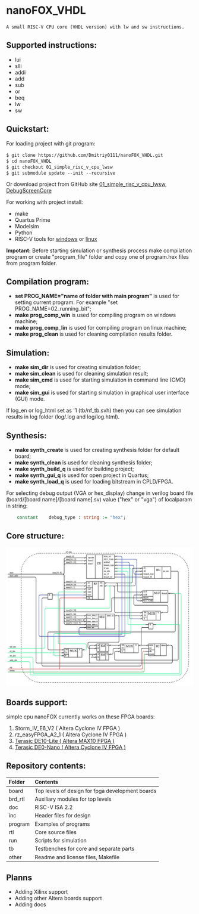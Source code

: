 # **nanoFOX_VHDL**
    A small RISC-V CPU core (VHDL version) with lw and sw instructions.
## Supported instructions:
*   lui
*   slli
*   addi
*   add
*   sub
*   or
*   beq
*   lw
*   sw

## Quickstart:
For loading project with git program:

    $ git clone https://github.com/Dmitriy0111/nanoFOX_VHDL.git 
    $ cd nanoFOX_VHDL 
    $ git checkout 01_simple_risc_v_cpu_lwsw 
    $ git submodule update --init --recursive 

Or download project from GitHub site <a href="https://github.com/Dmitriy0111/nanoFOX_VHDL">01_simple_risc_v_cpu_lwsw</a>, <a href="https://github.com/Dmitriy0111/DebugScreenCore">DebugScreenCore</a>

For working with project install:
*   make
*   Quartus Prime
*   Modelsim
*   Python
*   RISC-V tools for <a href="https://">windows</a> or <a href="https://">linux</a>

**Impotant:** Before starting simulation or synthesis process make compilation program or create "program_file" folder and copy one of program.hex files from program folder.

## Compilation program:
*   **set PROG_NAME="name of folder with main program"** is used for setting current program. For example "set PROG_NAME=02_running_bit";
*   **make prog_comp_win** is used for compiling program on windows machine;
*   **make prog_comp_lin** is used for compiling program on linux machine;
*   **make prog_clean** is used for cleaning compilation results folder.

## Simulation:
*   **make sim_dir** is used for creating simulation folder;
*   **make sim_clean** is used for cleaning simulation result;
*   **make sim_cmd** is used for starting simulation in command line (CMD) mode;
*   **make sim_gui** is used for starting simulation in graphical user interface (GUI) mode.

If log_en or log_html set as '1 (tb/nf_tb.svh) then you can see simulation results in log folder (log/.log and log/log.html).

## Synthesis:
*   **make synth_create** is used for creating synthesis folder for default board;
*   **make synth_clean** is used for cleaning synthesis folder;
*   **make synth_build_q** is used for building project;
*   **make synth_gui_q** is used for open project in Quartus;
*   **make synth_load_q** is used for loading bitstream in CPLD/FPGA.

For selecting debug output (VGA or hex_display) change in verilog board file (board/[board name]/[board name].sv) value ("hex" or "vga") of localparam in string:
```VHDL
    constant    debug_type : string := "hex";
```

## Core structure:
![cpu_system](doc/cpu_system.jpg)

## Boards support:
simple cpu nanoFOX currently works on these FPGA boards:
<ol>
<li>Storm_IV_E6_V2 ( Altera Cyclone IV FPGA )</li>
<li>rz_easyFPGA_A2_1 ( Altera Cyclone IV FPGA )</li>
<li><a href="https://www.terasic.com.tw/cgi-bin/page/archive.pl?Language=English&CategoryNo=234&No=1021">Terasic DE10-Lite ( Altera MAX10 FPGA )</a></li>
<li><a href="https://www.terasic.com.tw/cgi-bin/page/archive.pl?No=593">Terasic DE0-Nano ( Altera Cyclone IV FPGA )</a></li>
</ol>

## Repository contents:
| Folder        | Contents                                          |
| :------------ | :------------------------------------------------ |
| board         | Top levels of design for fpga development boards  |
| brd_rtl       | Auxiliary modules for top levels                  |
| doc           | RISC-V ISA 2.2                                    |
| inc           | Header files for design                           |
| program       | Examples of programs                              |
| rtl           | Core source files                                 |
| run           | Scripts for simulation                            |
| tb            | Testbenches for core and separate parts           |
| other         | Readme and license files, Makefile                |

## Planns
*   Adding Xilinx support
*   Adding other Altera boards support
*   Adding docs

